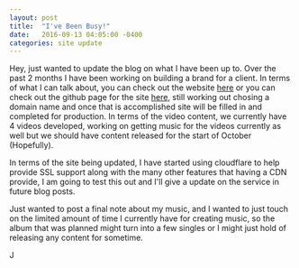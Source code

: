 ```yaml
---
layout: post
title:  "I've Been Busy!"
date:   2016-09-13 04:05:00 -0400
categories: site update
---
```



Hey, just wanted to update the blog on what I have been up to. Over the past 2 months I have been working on building a brand for a client. In terms of what I can talk about, you can check out the website [here](jordansite.github.io/jekyll-vlog) or you can check out the github page for the site [here](https://github.com/jordansite/jekyll-vlog), still working out chosing a domain name and once that is accomplished site will be filled in and completed for production. In terms of the video content, we currently have 4 videos developed, working on getting music for the videos currently as well but we should have content released for the start of October (Hopefully).


In terms of the site being updated, I have started using cloudflare to help provide SSL support along with the many other features that having a CDN provide, I am going to test this out and I'll give a update on the service in future blog posts.


Just wanted to post a final note about my music, and I wanted to just touch on the limited amount of time I currently have for creating music, so the album that was planned might turn into a few singles or I might just hold of releasing any content for sometime.

J

